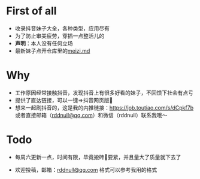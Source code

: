 # First of all

- 收录抖音妹子大全，各种类型，应用尽有
- 为了防止审美疲劳，穿插一点整活儿的
- **声明**：本人没有任何立场
- 最新妹子点开仓库里的[meizi.md](https://github.com/radiumtall/meizidaquan/blob/main/meizi.md)



# Why 



- 工作原因经常接触抖音，发现抖音上有很多好看的妹子，不回馈下社会有点亏
- 提供了直达链接，可以一键=>抖音网页版🎵
- 想来一起刷抖音的，这是我的内推链接：https://job.toutiao.com/s/dCpkf7b 或者直接邮箱（rddnull@qq.com）和微信（rddnull）联系我哦～

# Todo



- 每周六更新一点，时间有限，毕竟搬砖🧱要紧，并且量大了质量就下去了

- 欢迎投稿，邮箱：rddnull@qq.com 格式可以参考我用的格式









